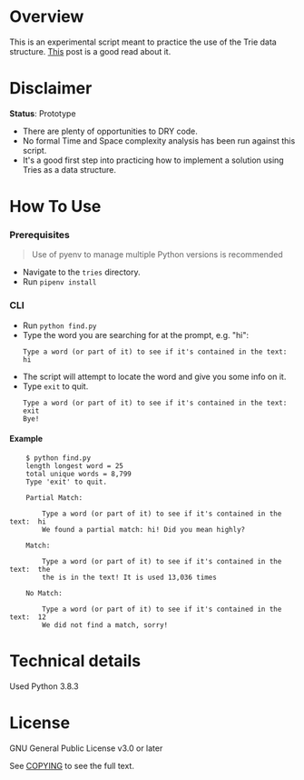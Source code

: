 # Overview

This is an experimental script meant to practice the use of the Trie
data structure. [This](https://medium.com/basecs/trying-to-understand-tries-3ec6bede0014) post is a good read about it.

# Disclaimer

**Status**: Prototype

- There are plenty of opportunities to DRY code.
- No formal Time and Space complexity analysis has been run against this script.
- It's a good first step into practicing how to implement a solution using Tries as a data structure.

# How To Use

### Prerequisites

> Use of pyenv to manage multiple Python versions is recommended

- Navigate to the `tries` directory.
- Run `pipenv install`

### CLI

- Run `python find.py`
- Type the word you are searching for at the prompt, e.g. "hi":
    ```
    Type a word (or part of it) to see if it's contained in the text:  hi
    ```
- The script will attempt to locate the word and give you some info on it.
- Type `exit` to quit.
    ```
    Type a word (or part of it) to see if it's contained in the text:  exit
    Bye!
    ```

#### Example
```
    $ python find.py
    length longest word = 25
    total unique words = 8,799
    Type 'exit' to quit.

    Partial Match:

        Type a word (or part of it) to see if it's contained in the text:  hi
        We found a partial match: hi! Did you mean highly?

    Match:

        Type a word (or part of it) to see if it's contained in the text:  the
        the is in the text! It is used 13,036 times

    No Match:

        Type a word (or part of it) to see if it's contained in the text:  12
        We did not find a match, sorry!
```

# Technical details

Used Python 3.8.3

# License
GNU General Public License v3.0 or later

See [COPYING](../../COPYING) to see the full text.
